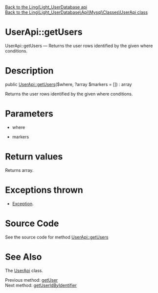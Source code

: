 [Back to the Ling/Light_UserDatabase api](https://github.com/lingtalfi/Light_UserDatabase/blob/master/doc/api/Ling/Light_UserDatabase.md)<br>
[Back to the Ling\Light_UserDatabase\Api\Mysql\Classes\UserApi class](https://github.com/lingtalfi/Light_UserDatabase/blob/master/doc/api/Ling/Light_UserDatabase/Api/Mysql/Classes/UserApi.md)


UserApi::getUsers
================



UserApi::getUsers — Returns the user rows identified by the given where conditions.




Description
================


public [UserApi::getUsers](https://github.com/lingtalfi/Light_UserDatabase/blob/master/doc/api/Ling/Light_UserDatabase/Api/Mysql/Classes/UserApi/getUsers.md)($where, ?array $markers = []) : array




Returns the user rows identified by the given where conditions.




Parameters
================


- where

    

- markers

    


Return values
================

Returns array.


Exceptions thrown
================

- [Exception](http://php.net/manual/en/class.exception.php).&nbsp;







Source Code
===========
See the source code for method [UserApi::getUsers](https://github.com/lingtalfi/Light_UserDatabase/blob/master/Api/Mysql/Classes/UserApi.php#L144-L149)


See Also
================

The [UserApi](https://github.com/lingtalfi/Light_UserDatabase/blob/master/doc/api/Ling/Light_UserDatabase/Api/Mysql/Classes/UserApi.md) class.

Previous method: [getUser](https://github.com/lingtalfi/Light_UserDatabase/blob/master/doc/api/Ling/Light_UserDatabase/Api/Mysql/Classes/UserApi/getUser.md)<br>Next method: [getUserIdByIdentifier](https://github.com/lingtalfi/Light_UserDatabase/blob/master/doc/api/Ling/Light_UserDatabase/Api/Mysql/Classes/UserApi/getUserIdByIdentifier.md)<br>

